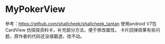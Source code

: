 # MyPokerView
参考：https://github.com/shallcheek/shallcheek_tantan 
使用android V7包 CardView 仿探探资料卡，补充部分方法，便于修改属性。
卡片回弹效果有些问题，原作者的代码还没琢磨透，改不动。
